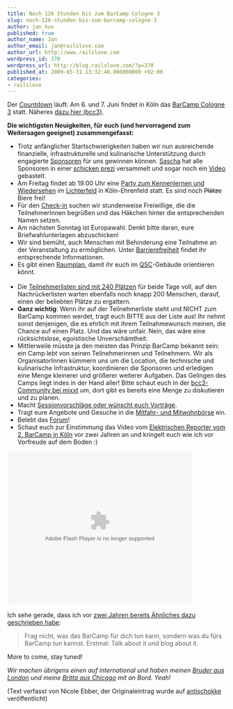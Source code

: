 ```yaml
---
title: Noch 126 Stunden bis zum BarCamp Cologne 3
slug: noch-126-stunden-bis-zum-barcamp-cologne-3
author: jan_kus
published: true
author_name: Jan
author_email: jan@railslove.com
author_url: http://www.railslove.com
wordpress_id: 370
wordpress_url: http://blog.railslove.com/?p=370
published_at: 2009-05-31 13:32:48.000000000 +02:00
categories:
- railslove
---
```

Der <a href="http://jankus.org/bcc3.html">Countdown</a> läuft: Am 6. und 7. Juni findet in Köln das <a href="http://barcampcologne.mixxt.de/">BarCamp Cologne 3</a> statt. Näheres <a href="http://www.antischokke.de/?s=bcc3">dazu hier (bcc3)</a>.

<b>Die wichtigsten Neuigkeiten, für euch (und hervorragend zum Weitersagen geeignet) zusammengefasst:</b>

<ul>
 <li>Trotz anfänglicher Startschwierigkeiten haben wir nun ausreichende finanzielle, infrastrukturelle und kulinarische Unterstützung durch engagierte <a href="http://barcampcologne.mixxt.de/networks/wiki/index.sponsoren">Sponsoren</a> für uns gewinnen können. <a href="http://assbach.de/">Sascha</a> hat alle Sponsoren in einer <a href="http://prezi.com/88408/view/#5">schicken prezi</a> versammelt und sogar noch ein <a href="http://vimeo.com/4920275">Video</a> gebastelt. </li>
 <li>Am Freitag findet ab 19:00 Uhr eine <a href="http://barcampcologne.mixxt.de/networks/events/show_event.6330">Party zum Kennenlernen und Wiedersehen</a> im <a href="http://maifeld-koeln.de/lichterfeld/ ">Lichterfeld</a> in Köln-Ehrenfeld statt. Es sind noch <del datetime="2009-05-30T22:28:22+00:00">Plätze</del> Biere frei!</li>
 <li>Für den <a href="http://barcampcologne.mixxt.de/networks/wiki/index.organisation">Check-in</a> suchen wir stundenweise Freiwillige, die die TeilnehmerInnen begrüßen und das Häkchen hinter die entsprechenden Namen setzen. </li>
 <li>Am nächsten Sonntag ist Europawahl. Denkt bitte daran, eure Briefwahlunterlagen abzuschicken! </li>
 <li>Wir sind bemüht, auch Menschen mit Behinderung eine Teilnahme an der Veranstaltung zu ermöglichen. Unter <a href="http://barcampcologne.mixxt.de/networks/wiki/index.Barrierefreiheit">Barrierefreiheit</a> findet ihr entsprechende Informationen.</li>
 <li>Es gibt einen <a href="http://barcampcologne.mixxt.de/networks/wiki/index.Raumplan">Raumplan</a>, damit ihr euch im <a href="http://www.qsc.de/">QSC</a>-Gebäude orientieren könnt.</li>
        <li>Die <a href="http://bahttp://barcampcologne.mixxt.de/networks/events/indexrcampcologne.mixxt.de/networks/events/index">Teilnehmerlisten sind mit 240 Plätzen</a> für beide Tage voll, auf den Nachrückerlisten warten ebenfalls noch knapp 200 Menschen, darauf, einen der beliebten Plätze zu ergattern. </li>
 <li><strong>Ganz wichtig</strong>: Wenn ihr auf der Teilnehmerliste steht und NICHT zum BarCamp kommen werdet, tragt euch BITTE aus der Liste aus! Ihr nehmt sonst denjenigen, die es ehrlich mit ihrem Teilnahmewunsch meinen, die Chance auf einen Platz. Und das wäre unfair. Nein, das wäre eine rücksichtslose, egoistische Unverschämtheit.</li>
 <li>Mittlerweile müsste ja den meisten das Prinzip BarCamp bekannt sein: ein Camp lebt von seinen Teilnehmerinnen und Teilnehmern. Wir als OrganisatorInnen kümmern uns um die Location, die technische und kulinarische Infrastruktur, koordinieren die Sponsoren und erledigen eine Menge kleinerer und größerer weiterer Aufgaben. Das Gelingen des Camps liegt indes in der Hand aller! Bitte schaut euch in der <a href="http://barcampcologne.mixxt.de/">bcc3-Community bei mixxt</a> um, dort gibt es bereits eine Menge zu diskutieren und zu planen. </li>
 <li>Macht <a href="http://barcampcologne.mixxt.de/networks/wiki/index.themenvorschlaege">Sessionvorschläge oder wünscht euch Vorträge</a>.</li>
 <li>Tragt eure Angebote und Gesuche in die <a href="http://barcampcologne.mixxt.de/networks/wiki/index.mitwohn_und_mitfahrzentrale">Mitfahr- und Mitwohnbörse</a> ein.</li>
 <li>Belebt das <a href="http://barcampcologne.mixxt.de/networks/forum/index">Forum</a>! </li>
 <li>Schaut euch zur Einstimmung das Video vom <a href="http://www.elektrischer-reporter.de/index.php/site/film/49/">Elektrischen Reporter vom 2. BarCamp in Köln</a> vor zwei Jahren an und kringelt euch wie ich vor Vorfreude auf dem Boden :) </li>
</ul>

<object width="425" height="350"> <param name="movie" value="http://www.elektrischer-reporter.de/flvplayer.swf?file=http://elektrische-bewegtbilder.de/elrep/37/El_Rep_37.flv"></param><embed src="http://www.elektrischer-reporter.de/flvplayer.swf?file=http://elektrische-bewegtbilder.de/elrep/37/El_Rep_37.flv" type="application/x-shockwave-flash" width="425" height="350"></embed></object>  

Ich sehe gerade, dass ich vor <a href="http://www.antischokke.de/2007/06/20/barcamp-cologne-2/">zwei Jahren bereits Ähnliches dazu geschrieben habe</a>:

<blockquote>Frag nicht, was das BarCamp für dich tun kann, sondern was du fürs BarCamp tun kannst. Erstmal: Talk about it und blog about it.</blockquote>

More to come, stay tuned! 

<em>Wir machen übrigens einen auf international und haben meinen <a href="http://barcampcologne.mixxt.de/networks/members/profiles/index.dasebb">Bruder aus London</a> und meine <a href="http://webtohuwabohu.de/">Britta aus Chicago</a> mit an Bord. Yeah! </em>

(Text verfasst von Nicole Ebber, der Originaleintrag wurde auf <a href="http://www.antischokke.de/2009/05/31/noch-126-stunden-bis-zum-barcamp-cologne-3/">antischokke</a> veröffentlicht)
